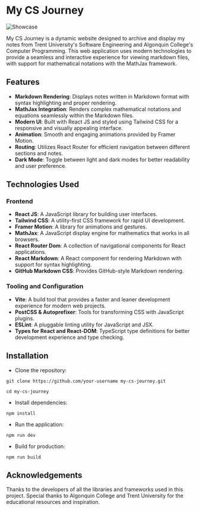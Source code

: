 # My CS Journey

![Showcase](public/showcase.png)

My CS Journey is a dynamic website designed to archive and display my notes from Trent University's Software Engineering and Algonquin College's Computer Programming. This web application uses modern technologies to provide a seamless and interactive experience for viewing markdown files, with support for mathematical notations with the MathJax framework.

## Features

- **Markdown Rendering**: Displays notes written in Markdown format with syntax highlighting and proper rendering.
- **MathJax Integration**: Renders complex mathematical notations and equations seamlessly within the Markdown files.
- **Modern UI**: Built with React JS and styled using Tailwind CSS for a responsive and visually appealing interface.
- **Animation**: Smooth and engaging animations provided by Framer Motion.
- **Routing**: Utilizes React Router for efficient navigation between different sections and notes.
- **Dark Mode**: Toggle between light and dark modes for better readability and user preference.

## Technologies Used

### Frontend

- **React JS**: A JavaScript library for building user interfaces.
- **Tailwind CSS**: A utility-first CSS framework for rapid UI development.
- **Framer Motion**: A library for animations and gestures.
- **MathJax**: A JavaScript display engine for mathematics that works in all browsers.
- **React Router Dom**: A collection of navigational components for React applications.
- **React Markdown**: A React component for rendering Markdown with support for syntax highlighting.
- **GitHub Markdown CSS**: Provides GitHub-style Markdown rendering.

### Tooling and Configuration

- **Vite**: A build tool that provides a faster and leaner development experience for modern web projects.
- **PostCSS & Autoprefixer**: Tools for transforming CSS with JavaScript plugins.
- **ESLint**: A pluggable linting utility for JavaScript and JSX.
- **Types for React and React-DOM**: TypeScript type definitions for better development experience and type checking.

## Installation

- Clone the repository:
```
git clone https://github.com/your-username my-cs-journey.git
```
```
cd my-cs-journey
```

- Install dependencies:
```
npm install
```

- Run the application:
```
npm run dev
```

- Build for production:
```
npm run build   
```

## Acknowledgements
Thanks to the developers of all the libraries and frameworks used in this project.
Special thanks to Algonquin College and Trent University for the educational resources and inspiration.